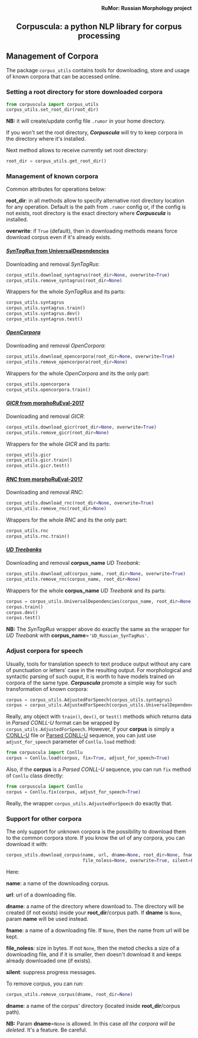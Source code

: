 <div align="right"><strong>RuMor: Russian Morphology project</strong></div>
<h2 align="center">Corpuscula: a python NLP library for corpus processing</h2>

## Management of Corpora

The package `corpus_utils` contains tools for downloading, store and usage of
known corpora that can be accessed online.

### Setting a root directory for store downloaded corpora

```python
from corpuscula import corpus_utils
corpus_utils.set_root_dir(root_dir)
```
**NB:** it will create/update config file `.rumor` in your home directory.

If you won't set the root directory, ***Corpuscula*** will try to keep corpora
in the directory where it's installed.

Next method allows to receive currently set root directory:
```python
root_dir = corpus_utils.get_root_dir()
```

### Management of known corpora

Common attributes for operations below:

**root_dir**: in all methods allow to specify alternative root directory
location for any operation. Default is the path from `.rumor` config or, if
the config is not exists, root directory is the exact directory where
***Corpuscula*** is installed.

**overwrite**: if `True` (default), then in downloading methods means force
download corpus even if it's already exists.

#### [*SynTagRus* from UniversalDependencies](https://github.com/UniversalDependencies/UD_Russian-SynTagRus/)

Downloading and removal *SynTagRus*:
```python
corpus_utils.download_syntagrus(root_dir=None, overwrite=True)
corpus_utils.remove_syntagrus(root_dir=None)
```

Wrappers for the whole *SynTagRus* and its parts:
```python
corpus_utils.syntagrus
corpus_utils.syntagrus.train()
corpus_utils.syntagrus.dev()
corpus_utils.syntagrus.test()
```

#### [*OpenCorpora*](http://opencorpora.org/?page=downloads)

Downloading and removal *OpenCorpora*:
```python
corpus_utils.download_opencorpora(root_dir=None, overwrite=True)
corpus_utils.remove_opencorpora(root_dir=None)
```

Wrappers for the whole *OpenCorpora* and its the only part:
```python
corpus_utils.opencorpora
corpus_utils.opencorpora.train()
```

#### [*GICR* from morphoRuEval-2017](https://github.com/dialogue-evaluation/morphoRuEval-2017)

Downloading and removal *GICR*:
```python
corpus_utils.download_gicr(root_dir=None, overwrite=True)
corpus_utils.remove_gicr(root_dir=None)
```

Wrappers for the whole *GICR* and its parts:
```python
corpus_utils.gicr
corpus_utils.gicr.train()
corpus_utils.gicr.test()
```

#### [*RNC* from morphoRuEval-2017](https://github.com/dialogue-evaluation/morphoRuEval-2017)

Downloading and removal *RNC*:
```python
corpus_utils.download_rnc(root_dir=None, overwrite=True)
corpus_utils.remove_rnc(root_dir=None)
```

Wrappers for the whole *RNC* and its the only part:
```python
corpus_utils.rnc
corpus_utils.rnc.train()
```

#### [*UD Treebanks*](https://github.com/UniversalDependencies)

Downloading and removal **corpus_name** *UD Treebank*:
```python
corpus_utils.download_ud(corpus_name, root_dir=None, overwrite=True)
corpus_utils.remove_rnc(corpus_name, root_dir=None)
```

Wrappers for the whole **corpus_name** *UD Treebank* and its parts:
```python
corpus = corpus_utils.UniversalDependencies(corpus_name, root_dir=None)
corpus.train()
corpus.dev()
corpus.test()
```

**NB:** The *SynTagRus* wrapper above do exactly the same as the wrapper for
*UD Treebank* with **corpus_name**=`'UD_Russian_SynTagRus'`.

### Adjust corpora for speech

Usually, tools for translation speech to text produce output without any care
of punctuation or letters' case in the resulting output. For morphological and
syntactic parsing of such ouput, it is worth to have models trained on corpora
of the same type. ***Corpuscula*** promote a simple way for such
transformation of known corpora:
```python
corpus = corpus_utils.AdjustedForSpeech(corpus_utils.syntagrus)
corpus = corpus_utils.AdjustedForSpeech(corpus_utils.UniversalDependencies('UD_Russian_SynTagRus'))
```

Really, any object with `train()`, `dev()`, or `test()` methods which returns
data in *Parsed CONLL-U* format can be wrapped by
`corpus_utils.AdjustedForSpeech`. However, if your **corpus** is simply a
[CONLL-U](https://universaldependencies.org/format.html) file or
[Parsed CONLL-U](https://github.com/fostroll/corpuscula/blob/master/doc/README_PARSED_CONLLU.md)
sequence, you can just
use `adjust_for_speech` parameter of `Conllu.load` method:
```python
from corpuscula import Conllu
corpus = Conllu.load(corpus, fix=True, adjust_for_speech=True)
```

Also, if the **corpus** is a *Parsed CONLL-U* sequence, you can run `fix`
method of `Conllu` class directly:
```python
from corpuscula import Conllu
corpus = Conllu.fix(corpus, adjust_for_speech=True)
```
Really, the wrapper `corpus_utils.AdjustedForSpeech` do exactly that.

### Support for other corpora

The only support for unknown corpora is the possibility to download them to
the common corpora store. If you know the url of any corpora, you can download
it with:
```python
corpus_utils.download_corpus(name, url, dname=None, root_dir=None, fname=None,
                             file_noless=None, overwrite=True, silent=False)
```
Here:

**name**: a name of the downloading corpus.

**url**: url of a downloading file.

**dname**: a name of the directory where download to. The directory will be
created (if not exists) inside your **root_dir**/corpus path. If **dname** is
`None`, param **name** will be used instead.

**fname**: a name of a downloading file. If `None`, then the name from url will
be kept.

**file_noless**: size in bytes. If not `None`, then the metod checks a size of
a downloading file, and if it is smaller, then doesn't download it and keeps
already downloaded one (if exists).

**silent**: suppress progress messages.

To remove corpus, you can run:
```python
corpus_utils.remove_corpus(dname, root_dir=None)
```
**dname**: a name of the corpus' directory (located inside **root_dir**/corpus
path).

**NB:** Param **dname**=`None` is allowed. In this case *all the corpora will be
deleted*. It's a feature. Be careful.
